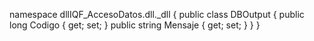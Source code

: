 namespace dllIQF_AccesoDatos.dll._dll
{
    public class DBOutput
    {
        public long Codigo { get; set; }
        public string Mensaje { get; set; }
    }
}